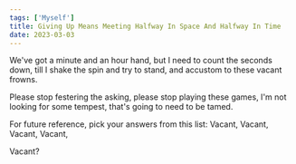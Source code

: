 ```yaml
---
tags: ['Myself']
title: Giving Up Means Meeting Halfway In Space And Halfway In Time
date: 2023-03-03
---
```


We've got a minute and an hour hand,
but I need to count the seconds down,
till I shake the spin and try to stand,
and accustom to these vacant frowns.

Please stop festering the asking,
please stop playing these games,
I'm not looking for some tempest,
that's going to need to be tamed.

For future reference,
pick your answers from this list:
Vacant,
Vacant,
Vacant,
Vacant,

Vacant?
